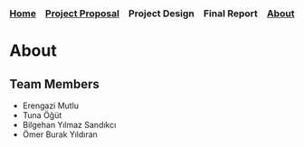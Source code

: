 ### [Home](https://bilgehansandikci.github.io/CS353_Group31/)&emsp;[Project Proposal](https://bilgehansandikci.github.io/CS353_Group31/project_proposal)&emsp;Project Design&emsp;Final Report&emsp;[About](https://bilgehansandikci.github.io/CS353_Group31/about)

# About

## Team Members
- Erengazi Mutlu
- Tuna Öğüt
- Bilgehan Yılmaz Sandıkcı
- Ömer Burak Yıldıran
